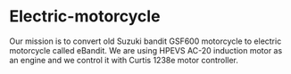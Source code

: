 # Electric-motorcycle
Our mission is to convert old Suzuki bandit GSF600 motorcycle to electric motorcycle called eBandit. 
We are using HPEVS AC-20 induction motor as an engine and we control it with Curtis 1238e motor controller.

